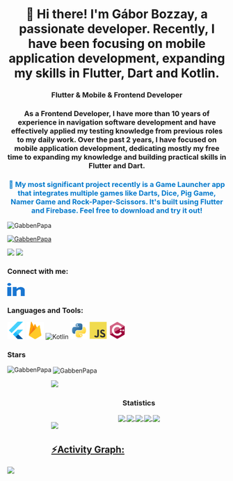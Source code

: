 <h1 align="center">👋 Hi there! I'm Gábor Bozzay, a passionate developer. Recently, I have been focusing on mobile application development, expanding my skills in Flutter, Dart and Kotlin. </h1>
<h3 align="center">Flutter & Mobile & Frontend Developer</h3>
<h3 align="center">As a Frontend Developer, I have more than 10 years of experience in navigation software development and have effectively applied my testing knowledge from previous roles to my daily work. Over the past 2 years, I have focused on mobile application development, dedicating mostly my free time to expanding my knowledge and building practical skills in Flutter and Dart.
</h3>
<h3 align="center" style="color: #007acc;">
📱 My most significant project recently is a Game Launcher app that integrates multiple games like Darts, Dice, Pig Game, Namer Game and Rock-Paper-Scissors. It's built using Flutter and Firebase. Feel free to download and try it out!
</h3>

<p align="left"> <img src="https://komarev.com/ghpvc/?username=GabbenPapa&label=Profile%20views&color=0e75b6&style=flat" alt="GabbenPapa" /> </p>

<p align="left"> <a href="https://github.com/ryo-ma/github-profile-trophy"><img src="https://github-profile-trophy.vercel.app/?username=GabbenPapa&theme=" alt="GabbenPapa" /></a> </p>

<div> <a href="https://www.linkedin.com/in/gabor-bozzay" target="_blank"><img src="https://img.shields.io/badge/LinkedIn-0077B5?style=for-the-badge&logo=linkedin&logoColor=white" target="_blank"></a>
<a href="https://github.com/GabbenPapa" target="_blank"><img src="https://img.shields.io/badge/GitHub-100000?style=for-the-badge&logo=github&logoColor=white" target="_blank"></a>
</div><h3 align="left">Connect with me:</h3>
<p align="left">
<a href="https://linkedin.com/in/gabor-bozzay" target="blank"><img align="center" src="https://raw.githubusercontent.com/teamedwardforever/Readme-Generator/71f25dd8b98329b168142a6b782a107b75eab178/svg/Social/linked-in-alt.svg" alt="gabor-bozzay" height="30" width="40" /></a></p>

<h3 align="left">Languages and Tools:</h3>
<p align="left">
<img src="https://raw.githubusercontent.com/teamedwardforever/Readme-Generator/71f25dd8b98329b168142a6b782a107b75eab178/svg/Skills/Mobile/flutterio-icon.svg" alt="Flutter" width="40" height="40"/>
<img src="https://raw.githubusercontent.com/teamedwardforever/Readme-Generator/71f25dd8b98329b168142a6b782a107b75eab178/svg/Skills/BackendService/firebase-icon.svg" alt="Firebase" width="40" height="40"/>
<img src="https://www.svgrepo.com/show/353980/kotlin.svg" alt="Kotlin" width="40" height="40"/>
<img src="https://raw.githubusercontent.com/teamedwardforever/Readme-Generator/71f25dd8b98329b168142a6b782a107b75eab178/svg/Skills/Languages/python-original.svg" alt="Python" width="40" height="40"/>
<img src="https://raw.githubusercontent.com/teamedwardforever/Readme-Generator/71f25dd8b98329b168142a6b782a107b75eab178/svg/Skills/Languages/javascript-original.svg" alt="Javascript" width="40" height="40"/>
<img src="https://raw.githubusercontent.com/teamedwardforever/Readme-Generator/71f25dd8b98329b168142a6b782a107b75eab178/svg/Skills/Languages/cplusplus-original.svg" alt="CPP" width="40" height="40"/>
</p>

<h3 align="left">Stars</h3>
<img align="left" height="180em" src="https://github-readme-stats.vercel.app/api/top-langs/?username=GabbenPapa&layout=compact&theme=" alt=GabbenPapa />

<p>&nbsp;<img align="center" height="180em" src="https://github-readme-stats.vercel.app/api?username=GabbenPapa&show_icons=true&locale=en&theme=" alt="GabbenPapa" /></p>

<img src="https://user-images.githubusercontent.com/73097560/115834477-dbab4500-a447-11eb-908a-139a6edaec5c.gif"><h3 align="center">Statistics</h3>
<div align="center">
<a href="https://github.com/GabbenPapa">
<img align="center" src="http://github-profile-summary-cards.vercel.app/api/cards/stats?username=GabbenPapa&theme=2077" height="180em" />
<img align="center" src="http://github-profile-summary-cards.vercel.app/api/cards/most-commit-language?username=GabbenPapa&theme=2077" height="180em" />
<img align="center" src="http://github-profile-summary-cards.vercel.app/api/cards/repos-per-language?username=GabbenPapa&theme=2077" height="180em" />
<img align="center" src="http://github-profile-summary-cards.vercel.app/api/cards/productive-time?username=GabbenPapa&theme=2077" height="180em" />
<img align="center" src="http://github-profile-summary-cards.vercel.app/api/cards/profile-details?username=GabbenPapa&theme=2077" height="180em" />
</div>
<img src="https://user-images.githubusercontent.com/73097560/115834477-dbab4500-a447-11eb-908a-139a6edaec5c.gif"><h2 align="left">⚡Activity Graph:</h2>
<img align="center" src="https://github-readme-activity-graph.vercel.app/graph?username=GabbenPapa&theme=default"/>
